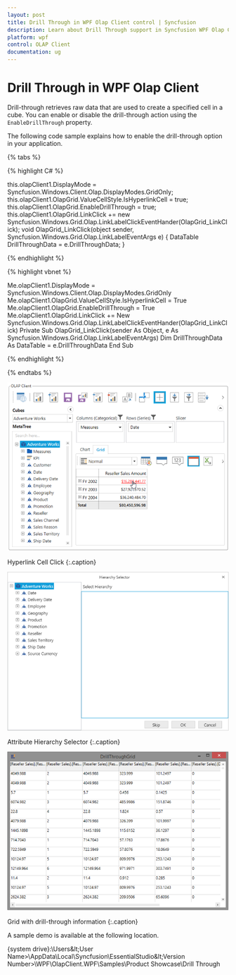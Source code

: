 ```yaml
---
layout: post
title: Drill Through in WPF Olap Client control | Syncfusion
description: Learn about Drill Through support in Syncfusion WPF Olap Client control and more.
platform: wpf
control: OLAP Client
documentation: ug
---
```


# Drill Through in WPF Olap Client

Drill-through retrieves raw data that are used to create a specified cell in a cube. You can enable or disable the drill-through action using the `EnableDrillThrough` property.

The following code sample explains how to enable the drill-through option in your application.

{% tabs %}

{% highlight C# %} 

this.olapClient1.DisplayMode = Syncfusion.Windows.Client.Olap.DisplayModes.GridOnly;
this.olapClient1.OlapGrid.ValueCellStyle.IsHyperlinkCell = true;
this.olapClient1.OlapGrid.EnableDrillThrough = true;
this.olapClient1.OlapGrid.LinkClick += new Syncfusion.Windows.Grid.Olap.LinkLabelClickEventHander(OlapGrid_LinkClick);
void OlapGrid_LinkClick(object sender, Syncfusion.Windows.Grid.Olap.LinkLabelEventArgs e)
{
    DataTable DrillThroughData = e.DrillThroughData;
}

{% endhighlight %}
 
{% highlight vbnet %} 

Me.olapClient1.DisplayMode = Syncfusion.Windows.Client.Olap.DisplayModes.GridOnly
Me.olapClient1.OlapGrid.ValueCellStyle.IsHyperlinkCell = True
Me.olapClient1.OlapGrid.EnableDrillThrough = True
Me.olapClient1.OlapGrid.LinkClick += New Syncfusion.Windows.Grid.Olap.LinkLabelClickEventHander(OlapGrid_LinkClick)
Private Sub OlapGrid_LinkClick(sender As Object, e As Syncfusion.Windows.Grid.Olap.LinkLabelEventArgs)
    Dim DrillThroughData As DataTable = e.DrillThroughData
End Sub

{% endhighlight %}

{% endtabs %}

![WPF OLAP Client Drill-Through Image1](Drill-Through_images/Drill-Through_img1.png)

Hyperlink Cell Click
{:.caption}

![WPF OLAP Client Drill-Through Image2](Drill-Through_images/Drill-Through_img2.png)

Attribute Hierarchy Selector
{:.caption}

![WPF OLAP Client Drill-Through Image3](Drill-Through_images/Drill-Through_img3.png)

Grid with drill-through information
{:.caption}

A sample demo is available at the following location.

{system drive}:\Users\&lt;User Name&gt;\AppData\Local\Syncfusion\EssentialStudio\&lt;Version Number&gt;\WPF\OlapClient.WPF\Samples\Product Showcase\Drill Through

